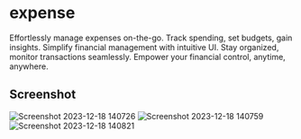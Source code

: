 # expense

Effortlessly manage expenses on-the-go. Track spending, set budgets, gain insights. Simplify financial management with intuitive UI. Stay organized, monitor transactions seamlessly. Empower your financial control, anytime, anywhere.

## Screenshot
![Screenshot 2023-12-18 140726](https://github.com/dev-rahul-0/expense_tracker/assets/114253454/b36efeac-252d-4dfc-9fff-d5fed172ffa3)
![Screenshot 2023-12-18 140759](https://github.com/dev-rahul-0/expense_tracker/assets/114253454/165e03af-7d89-4963-8b63-daa1f68a1238)
![Screenshot 2023-12-18 140821](https://github.com/dev-rahul-0/expense_tracker/assets/114253454/11cfa6f9-f46c-4f73-9eed-cc76e76b920a)
